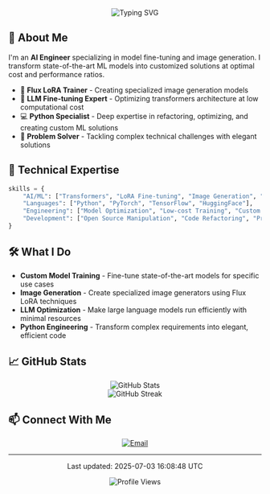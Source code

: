 <div align="center">
  <img src="https://readme-typing-svg.herokuapp.com?font=Fira+Code&weight=600&size=30&duration=3000&pause=1000&color=F7F7F7&center=true&vCenter=true&width=600&lines=Hi+there!+I'm+Arifuzzamanjoy+👋;AI+%26+ML+Engineer;Transformers+%26+LoRA+Specialist;Python+Problem+Solver" alt="Typing SVG" />
</div>

## 🧠 About Me

I'm an **AI Engineer** specializing in model fine-tuning and image generation. I transform state-of-the-art ML models into customized solutions at optimal cost and performance ratios.

- 🤖 **Flux LoRA Trainer** - Creating specialized image generation models
- 🔄 **LLM Fine-tuning Expert** - Optimizing transformers architecture at low computational cost
- 💻 **Python Specialist** - Deep expertise in refactoring, optimizing, and creating custom ML solutions
- 🧩 **Problem Solver** - Tackling complex technical challenges with elegant solutions

## 💪 Technical Expertise

```python
skills = {
    "AI/ML": ["Transformers", "LoRA Fine-tuning", "Image Generation", "LLM Optimization"],
    "Languages": ["Python", "PyTorch", "TensorFlow", "HuggingFace"],
    "Engineering": ["Model Optimization", "Low-cost Training", "Custom ML Solutions"],
    "Development": ["Open Source Manipulation", "Code Refactoring", "Prompt Engineering"]
}
```

## 🛠️ What I Do

- **Custom Model Training** - Fine-tune state-of-the-art models for specific use cases
- **Image Generation** - Create specialized image generators using Flux LoRA techniques
- **LLM Optimization** - Make large language models run efficiently with minimal resources
- **Python Engineering** - Transform complex requirements into elegant, efficient code

## 📈 GitHub Stats

<div align="center">
  <img src="https://github-readme-stats.vercel.app/api?username=Arifuzzamanjoy&show_icons=true&theme=radical" alt="GitHub Stats" />
</div>

<div align="center">
  <img src="https://github-readme-streak-stats.herokuapp.com/?user=Arifuzzamanjoy&theme=radical" alt="GitHub Streak" />
</div>

## 📫 Connect With Me

<div align="center">
  <a href="mailto:your-email@example.com">
    <img src="https://img.shields.io/badge/Email-Contact%20Me-blue" alt="Email" />
  </a>
</div>

---

<div align="center">
  <p>Last updated: 2025-07-03 16:08:48 UTC</p>
  <img src="https://komarev.com/ghpvc/?username=Arifuzzamanjoy&color=brightgreen" alt="Profile Views" />
</div>
